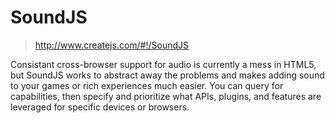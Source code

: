 #	SoundJS 
>	<http://www.createjs.com/#!/SoundJS>

Consistant cross-browser support for audio is currently a mess in HTML5, but SoundJS works to abstract away the problems and makes adding sound to your games or rich experiences much easier. You can query for capabilities, then specify and prioritize what APIs, plugins, and features are leveraged for specific devices or browsers.